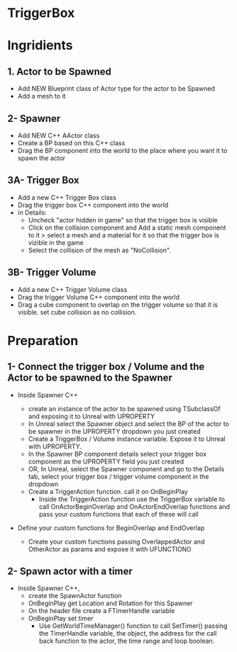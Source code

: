 # TriggerBox

# Ingridients
## 1. Actor to be Spawned
   - Add NEW Blueprint class of Actor type for the actor to be Spawned
   - Add a mesh to it

## 2- Spawner
   - Add NEW C++ AActor class
   - Create a BP based on this C++ class
   - Drag the BP component into the world to the place where you want it to spawn the actor

## 3A- Trigger Box
   - Add a new C++ Trigger Box class
   - Drag the trigger box C++ component into the world
   - in Details:
     - Uncheck "actor hidden in game" so that the trigger box is visible
     - Click on the collision component and Add a static mesh component to it > select a mesh and a material for it so that the trigger box is vizible in the game
     - Select the collision of the mesh as "NoCollision".

## 3B- Trigger Volume
   - Add a new C++ Trigger Volume class
   - Drag the trigger Volume C++ component into the world
   - Drag a cube component to overlap on the trigger volume so that it is visible. set cube collision as no collision.

# Preparation

## 1- Connect the trigger box / Volume and the Actor to be spawned to the Spawner
   - Inside Spawner C++
     - create an instance of the actor to be spawned using TSubclassOf<type> and exposing it to Unreal with UPROPERTY
     - In Unreal select the Spawner object and select the BP of the actor to be spawner in the UPROPERTY dropdown you just created
     - Create a TriggerBox / Volume instance variable. Expose it to Unreal with UPROPERTY. 
     - In the Spawner BP component details select your trigger box component as the UPROPERTY field you just created
     - OR, In Unreal, select the Spawner component and go to the Details tab, select your trigger box / trigger volume component in the dropdown 
     - Create a TriggerAction function. call it on OnBeginPlay
       - Inside the TriggerAction function use the TriggerBox variable to call OnActorBeginOverlap and OnActorEndOverlap functions and pass your custom functions that each of these will call

   - Define your custom functions for BeginOverlap and EndOverlap
     - Create your custom functions passing OverlappedActor and OtherActor as params and expose it with UFUNCTION()
  
## 2- Spawn actor with a timer
   - Inside Spawner C++,
     - create the SpawnActor function
     - OnBeginPlay get Location and Rotation for this Spawner
     - On the header file create a FTimerHandle variable
     - OnBeginPlay set timer
       - Use GetWorldTimeManager() function to call SetTimer() passing the TimerHandle variable, the object, the address for the call back function to the actor, the time range and loop boolean. 

